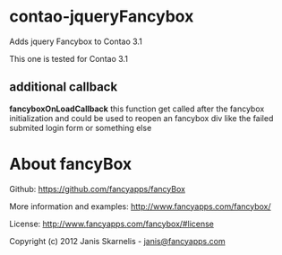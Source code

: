 contao-jqueryFancybox
=====================

Adds jquery Fancybox to Contao 3.1

This one is tested for Contao 3.1


additional callback
-------------------

**fancyboxOnLoadCallback**
this function get called after the fancybox initialization and could be used to reopen an fancybox div like the failed submited login form or something else



About fancyBox
=============

Github: https://github.com/fancyapps/fancyBox

More information and examples: http://www.fancyapps.com/fancybox/

License: http://www.fancyapps.com/fancybox/#license

Copyright (c) 2012 Janis Skarnelis - janis@fancyapps.com